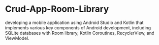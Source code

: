 # Crud-App-Room-Library
developing a mobile application using Android Studio and Kotlin  that implements various key components of Android development, including SQLite databases  with Room library, Kotlin Coroutines, RecyclerView, and ViewModel.
